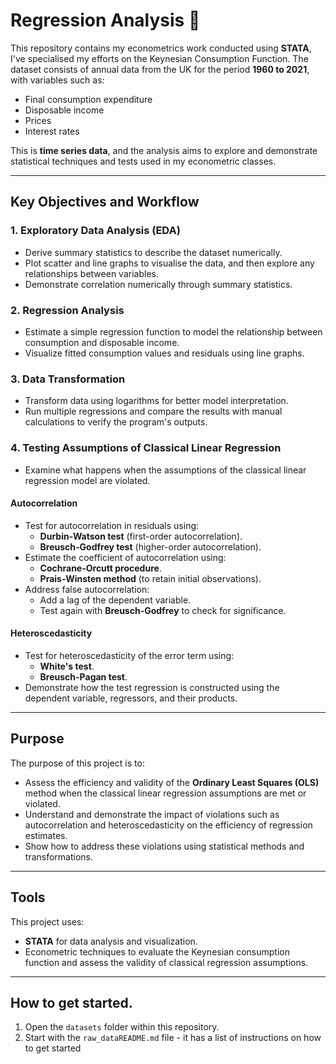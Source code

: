 # Regression Analysis 🦋
This repository contains my econometrics work conducted using **STATA**, I've specialised my efforts on the Keynesian Consumption Function. The dataset consists of annual data from the UK for the period **1960 to 2021**, with variables such as:

- Final consumption expenditure
- Disposable income
- Prices
- Interest rates

This is **time series data**, and the analysis aims to explore and demonstrate statistical techniques and tests used in my econometric classes.

---

## Key Objectives and Workflow

### 1. **Exploratory Data Analysis (EDA)**
   - Derive summary statistics to describe the dataset numerically.
   - Plot scatter and line graphs to visualise the data, and then explore any relationships between variables.
   - Demonstrate correlation numerically through summary statistics.

### 2. **Regression Analysis**
   - Estimate a simple regression function to model the relationship between consumption and disposable income.
   - Visualize fitted consumption values and residuals using line graphs.

### 3. **Data Transformation**
   - Transform data using logarithms for better model interpretation.
   - Run multiple regressions and compare the results with manual calculations to verify the program's outputs.

### 4. **Testing Assumptions of Classical Linear Regression**
   - Examine what happens when the assumptions of the classical linear regression model are violated.

#### **Autocorrelation**
   - Test for autocorrelation in residuals using:
     - **Durbin-Watson test** (first-order autocorrelation).
     - **Breusch-Godfrey test** (higher-order autocorrelation).
   - Estimate the coefficient of autocorrelation using:
     - **Cochrane-Orcutt procedure**.
     - **Prais-Winsten method** (to retain initial observations).
   - Address false autocorrelation:
     - Add a lag of the dependent variable.
     - Test again with **Breusch-Godfrey** to check for significance.

#### **Heteroscedasticity**
   - Test for heteroscedasticity of the error term using:
     - **White's test**.
     - **Breusch-Pagan test**.
   - Demonstrate how the test regression is constructed using the dependent variable, regressors, and their products.

---

## Purpose
The purpose of this project is to:
- Assess the efficiency and validity of the **Ordinary Least Squares (OLS)** method when the classical linear regression assumptions are met or violated.
- Understand and demonstrate the impact of violations such as autocorrelation and heteroscedasticity on the efficiency of regression estimates.
- Show how to address these violations using statistical methods and transformations.

---

## Tools
This project uses:
- **STATA** for data analysis and visualization.
- Econometric techniques to evaluate the Keynesian consumption function and assess the validity of classical regression assumptions.

---
## How to get started.
1. Open the `datasets` folder within this repository.
2. Start with the `raw_dataREADME.md` file - it has a list of instructions on how to get started

